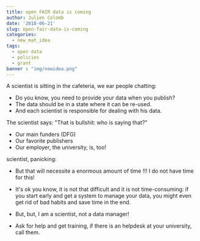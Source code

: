 ```yaml
---
title: open FAIR data is coming
author: Julien Colomb
date: '2018-06-21'
slug: open-fair-data-is-coming
categories:
  - new_mat_idea
tags:
  - open data
  - policies
  - grant
banner : "img/newidea.png"   
---
```


A scientist is sitting in the cafeteria, we ear people chatting:

- Do you know, you need to provide your data when you publish?
- The data should be in a state where it can be re-used.
- And each scientist is responsible for dealing with his data.

The scientist says: "That is bullshit: who is saying that?"

- Our main funders (DFG)
- Our favorite publishers
- Our employer, the university, is, too!

scientist, panicking:
- But that will necessite a enormous amount of time !!! I do not have time for this! 

- It's ok you know, it is not that difficult and it is not time-consuming: if you start early and get a system to manage your data, you might even get rid of bad habits and save time in the end.

- But, but, I am a scientist, not a data manager!

- Ask for help and get training, if there is an helpdesk at your university, call them.

